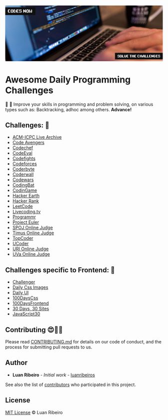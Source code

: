 ![Awesome Daily Programming Challenges](./assets/daily-programmer.jpeg)

# Awesome Daily Programming Challenges

:punch: :muscle: Improve your skills in programming and problem solving, on various types such as: Backtracking, adhoc among others. **Advance!**

## Challenges: :dart:

- [ACM-ICPC Live Archive](https://icpcarchive.ecs.baylor.edu)
- [Code Avengers](https://www.codeavengers.com/codecamp)
- [Codechef](https://www.codechef.com)
- [CodeEval](https://www.codeeval.com)
- [Codefights](https://codefights.com)
- [Codeforces](http://codeforces.com)
- [Coderbyte](https://coderbyte.com)
- [Coderwall](https://coderwall.com)
- [Codewars](https://www.codewars.com)
- [CodingBat](http://codingbat.com)
- [CodinGame](https://www.codingame.com/start)
- [Hacker Earth](https://www.hackerearth.com)
- [Hacker Rank](https://www.hackerrank.com)
- [LeetCode](https://leetcode.com)
- [Livecoding.tv](https://www.liveedu.tv)
- [Programmr](http://www.programmr.com)
- [Project Euler](https://projecteuler.net)
- [SPOJ Online Judge](http://www.spoj.com)
- [Timus Online Judge](http://acm.timus.ru)
- [TopCoder](https://www.topcoder.com)
- [UCoder](https://ucoder.com.br)
- [URI Online Judge](https://www.urionlinejudge.com.br)
- [UVa Online Judge](https://uva.onlinejudge.org)

## Challenges specific to Frontend: :dart:

- [Challenger](http://rileyjshaw.com/challenger)
- [Daily Css Images](http://dailycssimages.com)
- [Daily UI](http://www.dailyui.co)
- [100DaysCss](https://100dayscss.com)
- [100DaysFrontend](http://100daysfrontend.com)
- [30 Days, 30 Sites](http://www.subscribepage.com/30days30sites)
- [JavaScript30](https://javascript30.com)

## Contributing :heart_eyes::tada::clap:

Please read [CONTRIBUTING.md](https://github.com/luanribeiros/awesome-daily-programming-challenges/blob/master/CONTRIBUTING.md) for details on our code of conduct, and the process for submitting pull requests to us.

## Author

* **Luan Ribeiro** - *Initial work* - [luanribeiros](https://github.com/luanribeiros)

See also the list of [contributors](https://github.com/luanribeiros/awesome-daily-programming-challenges/graphs/contributors) who participated in this project.

## License

[MIT License](https://github.com/luanribeiros/awesome-daily-programming-challenges/blob/master/LICENSE.md) © Luan Ribeiro
